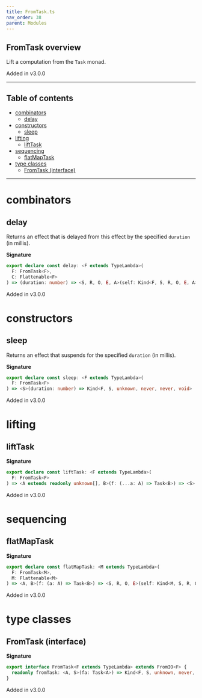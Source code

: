 ```yaml
---
title: FromTask.ts
nav_order: 38
parent: Modules
---
```


## FromTask overview

Lift a computation from the `Task` monad.

Added in v3.0.0

---

<h2 class="text-delta">Table of contents</h2>

- [combinators](#combinators)
  - [delay](#delay)
- [constructors](#constructors)
  - [sleep](#sleep)
- [lifting](#lifting)
  - [liftTask](#lifttask)
- [sequencing](#sequencing)
  - [flatMapTask](#flatmaptask)
- [type classes](#type-classes)
  - [FromTask (interface)](#fromtask-interface)

---

# combinators

## delay

Returns an effect that is delayed from this effect by the specified `duration` (in millis).

**Signature**

```ts
export declare const delay: <F extends TypeLambda>(
  F: FromTask<F>,
  C: Flattenable<F>
) => (duration: number) => <S, R, O, E, A>(self: Kind<F, S, R, O, E, A>) => Kind<F, S, R, O, E, A>
```

Added in v3.0.0

# constructors

## sleep

Returns an effect that suspends for the specified `duration` (in millis).

**Signature**

```ts
export declare const sleep: <F extends TypeLambda>(
  F: FromTask<F>
) => <S>(duration: number) => Kind<F, S, unknown, never, never, void>
```

Added in v3.0.0

# lifting

## liftTask

**Signature**

```ts
export declare const liftTask: <F extends TypeLambda>(
  F: FromTask<F>
) => <A extends readonly unknown[], B>(f: (...a: A) => Task<B>) => <S>(...a: A) => Kind<F, S, unknown, never, never, B>
```

Added in v3.0.0

# sequencing

## flatMapTask

**Signature**

```ts
export declare const flatMapTask: <M extends TypeLambda>(
  F: FromTask<M>,
  M: Flattenable<M>
) => <A, B>(f: (a: A) => Task<B>) => <S, R, O, E>(self: Kind<M, S, R, O, E, A>) => Kind<M, S, R, O, E, B>
```

Added in v3.0.0

# type classes

## FromTask (interface)

**Signature**

```ts
export interface FromTask<F extends TypeLambda> extends FromIO<F> {
  readonly fromTask: <A, S>(fa: Task<A>) => Kind<F, S, unknown, never, never, A>
}
```

Added in v3.0.0
